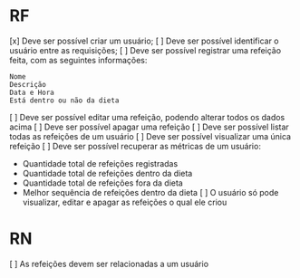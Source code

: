 # RF
[x] Deve ser possível criar um usuário;
[ ] Deve ser possível identificar o usuário entre as requisições;
[ ] Deve ser possível registrar uma refeição feita, com as seguintes informações:
```
Nome
Descrição
Data e Hora
Está dentro ou não da dieta
```
[ ] Deve ser possível editar uma refeição, podendo alterar todos os dados acima
[ ] Deve ser possível apagar uma refeição
[ ] Deve ser possível listar todas as refeições de um usuário
[ ] Deve ser possível visualizar uma única refeição
[ ] Deve ser possível recuperar as métricas de um usuário:
  - Quantidade total de refeições registradas
  - Quantidade total de refeições dentro da dieta
  - Quantidade total de refeições fora da dieta
  - Melhor sequência de refeições dentro da dieta
[ ] O usuário só pode visualizar, editar e apagar as refeições o qual ele criou

# RN
[ ] As refeições devem ser relacionadas a um usuário